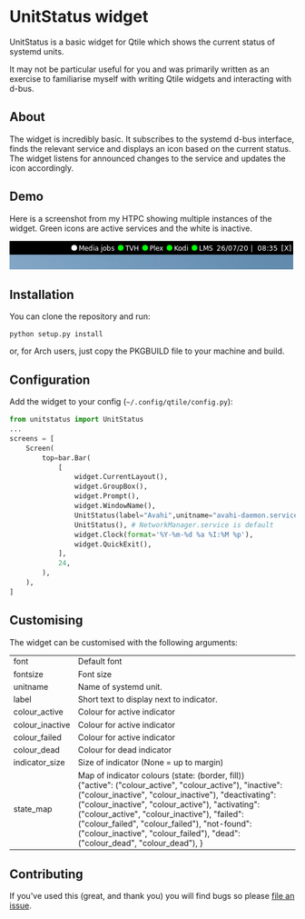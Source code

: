 # UnitStatus widget

UnitStatus is a basic widget for Qtile which shows the current status of systemd units.

It may not be particular useful for you and was primarily written as an exercise to familiarise myself with writing Qtile widgets and interacting with d-bus.

## About

The widget is incredibly basic. It subscribes to the systemd d-bus interface, finds the relevant service and displays an icon based on the current status. The widget listens for announced changes to the service and updates the icon accordingly.

## Demo

Here is a screenshot from my HTPC showing multiple instances of the widget. Green icons are active services and the white is inactive.

![Screenshot](images/widget-unitstatus-screenshot.png?raw=true)

## Installation

You can clone the repository and run:

```
python setup.py install
```
or, for Arch users, just copy the PKGBUILD file to your machine and build.

## Configuration

Add the widget to your config (`~/.config/qtile/config.py`):

```python
from unitstatus import UnitStatus
...
screens = [
    Screen(
        top=bar.Bar(
            [
                widget.CurrentLayout(),
                widget.GroupBox(),
                widget.Prompt(),
                widget.WindowName(),
                UnitStatus(label="Avahi",unitname="avahi-daemon.service"),
                UnitStatus(), # NetworkManager.service is default
                widget.Clock(format='%Y-%m-%d %a %I:%M %p'),
                widget.QuickExit(),
            ],
            24,
        ),
    ),
]
```

## Customising

The widget can be customised with the following arguments:

<table>
    <tr>
            <td>font</td>
            <td>Default font</td>
    </tr>
    <tr>
            <td>fontsize</td>
            <td>Font size</td>
    </tr>
    <tr>
            <td>unitname</td>
            <td>Name of systemd unit.</td>
    </tr>
    <tr>
            <td>label</td>
            <td>Short text to display next to indicator.</td>
    </tr>
    <tr>
            <td>colour_active</td>
            <td>Colour for active indicator</td>
    </tr>
    <tr>
            <td>colour_inactive</td>
            <td>Colour for active indicator</td>
    </tr>
    <tr>
            <td>colour_failed</td>
            <td>Colour for active indicator</td>
    </tr>
    <tr>
            <td>colour_dead</td>
            <td>Colour for dead indicator</td>
    </tr>
    <tr>
            <td>indicator_size</td>
            <td>Size of indicator (None = up to margin)</td>
    </tr>
    <tr>
            <td>state_map</td>
            <td>Map of indicator colours (state: (border, fill))<br />
            {"active": ("colour_active", "colour_active"),
             "inactive": ("colour_inactive", "colour_inactive"),
             "deactivating": ("colour_inactive", "colour_active"),
             "activating": ("colour_active", "colour_inactive"),
             "failed": ("colour_failed", "colour_failed"),
             "not-found": ("colour_inactive", "colour_failed"),
             "dead": ("colour_dead", "colour_dead"),
           }</td>
    </tr>
</table>

## Contributing

If you've used this (great, and thank you) you will find bugs so please [file an issue](https://github.com/elParaguayo/qtile-widget-unitstatus/issues/new).
